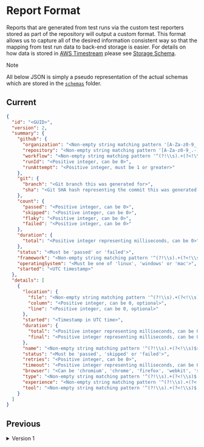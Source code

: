 # Report Format

Reports that are generated from test runs via the custom test reporters stored
as part of the repository will output a custom format. This format allows us to
capture all of the desired information consistent way so that the mapping from
test run data to back-end storage is easier. For details on how data is stored
in [AWS Timestream] please see [Storage Schema].

> [!NOTE]
  All below JSON is simply a pseudo representation of the actual schemas which
  are stored in the [`schemas`](../schemas) folder.

## Current

```json
{
  "id": "<GUID>",
  "version": 2,
  "summary": {
    "github": {
      "organization": "<Non-empty string matching pattern '[A-Za-z0-9_.-]+'>",
      "repository": "<Non-empty string matching pattern '[A-Za-z0-9_.-]+'>",
      "workflow": "<Non-empty string matching pattern '^(?!\\s).+(?<!\\s)$'>",
      "runId": "<Positive integer, can be 0>",
      "runAttempt": "<Positive integer, must be 1 or greater>"
    },
    "git": {
      "branch": "<Git branch this was generated for>",
      "sha": "<Git SHA hash representing the commit this was generated for>"
    },
    "count": {
      "passed": "<Positive integer, can be 0>",
      "skipped": "<Positive integer, can be 0>",
      "flaky": "<Positive integer, can be 0>",
      "failed": "<Positive integer, can be 0>"
    },
    "duration": {
      "total": "<Positive integer representing milliseconds, can be 0>"
    },
    "status": "<Must be 'passed' or 'failed'>",
    "framework": "<Non-empty string matching pattern '^(?!\\s).+(?<!\\s)$>'",
    "operatingSystem": "<Must be one of 'linux', 'windows' or 'mac'>",
    "started": "<UTC timestamp>"
  },
  "details": [
    {
      "location": {
        "file": "<Non-empty string matching pattern '^(?!\\s).+(?<!\\s)$'>",
        "column": "<Positive integer, can be 0, optional>",
        "line": "<Positive integer, can be 0, optional>"
      },
      "started": "<Timestamp in UTC time>",
      "duration": {
        "total": "<Positive integer representing milliseconds, can be 0>",
        "final": "<Positive integer representing milliseconds, can be 0>"
      },
      "name": "<Non-empty string matching pattern '^(?!\\s).+(?<!\\s)$>'",
      "status": "<Must be 'passed', 'skipped' or 'failed'>",
      "retries": "<Positive integer, can be 0>",
      "timeout": "<Positive integer representing milliseconds, can be 0, optional>",
      "browser": "<Can be 'chromium', 'chrome', 'firefox', 'webkit', 'safari' or 'edge', optional>",
      "type": "<Non-empty string matching pattern '^(?!\\s).+(?<!\\s)$', optional>",
      "experience": "<Non-empty string matching pattern '^(?!\\s).+(?<!\\s)$', optional>",
      "tool": "<Non-empty string matching pattern '^(?!\\s).+(?<!\\s)$', optional>"
    }
  ]
}
```

## Previous

<details>
<summary>Version 1</summary>

```json
{
  "id": "<GUID>",
  "version": 1,
  "summary": {
    "githubOrganization": "<Non-empty string matching pattern '[A-Za-z0-9_.-]+'>",
    "githubRepository": "<Non-empty string matching pattern '[A-Za-z0-9_.-]+'>",
    "githubWorkflow": "<Non-empty string matching pattern '^(?!\\s).+(?<!\\s)$'>",
    "githubRunId": "<Positive integer, can be 0>",
    "githubRunAttempt": "<Positive integer, must be 1 or greater>",
    "gitBranch": "<Git branch this was generated for>",
    "gitSha": "<Git SHA hash representing the commit this was generated for>",
    "countPassed": "<Positive integer, can be 0>",
    "countSkipped": "<Positive integer, can be 0>",
    "countFlaky": "<Positive integer, can be 0>",
    "countFailed": "<Positive integer, can be 0>",
    "totalDuration": "<Positive integer representing milliseconds, can be 0>",
    "status": "<Must be 'passed' or 'failed'>",
    "framework": "<Non-empty string matching pattern '^(?!\\s).+(?<!\\s)$>'",
    "operatingSystem": "<Must be one of 'linux', 'windows' or 'mac'>",
    "started": "<UTC timestamp>"
  },
  "details": [
    {
      "location": "<Non-empty string matching pattern '^(?!\\s).+(?<!\\s)$'>",
      "started": "<Timestamp in UTC time>",
      "totalDuration": "<Positive integer representing milliseconds, can be 0>",
      "duration": "<Positive integer representing milliseconds, can be 0>",
      "name": "<Non-empty string matching pattern '^(?!\\s).+(?<!\\s)$>'",
      "status": "<Must be 'passed', 'skipped' or 'failed'>",
      "retries": "<Positive integer, can be 0>",
      "browser": "<Can be 'chromium', 'chrome', 'firefox', 'webkit', 'safari' or 'edge', optional>",
      "type": "<Non-empty string matching pattern '^(?!\\s).+(?<!\\s)$', optional>",
      "experience": "<Non-empty string matching pattern '^(?!\\s).+(?<!\\s)$', optional>",
      "tool": "<Non-empty string matching pattern '^(?!\\s).+(?<!\\s)$', optional>"
    }
  ]
}
```

</details>

<!-- links -->
[AWS Timestream]: https://aws.amazon.com/timestream
[Storage Schema]: https://github.com/Brightspace/test-reporting-action/blob/main/docs/storage-schema.md

